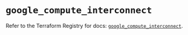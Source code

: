# `google_compute_interconnect`

Refer to the Terraform Registry for docs: [`google_compute_interconnect`](https://registry.terraform.io/providers/hashicorp/google/6.42.0/docs/resources/compute_interconnect).
